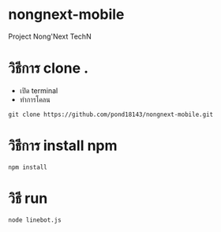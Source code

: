 # nongnext-mobile
Project Nong'Next TechN

# วิธีการ clone .

  - เปิด terminal
  - ทำการโคลน
  ```
  git clone https://github.com/pond18143/nongnext-mobile.git
  ```
  
# วิธีการ install npm
  ```
  npm install
  ```
  
# วิธี run
  ```
  node linebot.js
  ```
